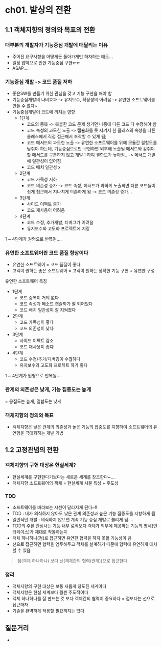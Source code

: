 # ch01. 발상의 전환
## 1.1 객체지향의 정의와 목표의 전환
### 대부분의 개발자가 기능중심 개발에 매달리는 이유
* 주어진 요구사항을 어떻게든 돌아가게만 하자하는 태도...
* 일정 압박으로 인한 기능중심 구현ㅠㅠ
* ASAP....

### 기능중심 개발 -> 코드 품질 저하
* 좋은SW를 만들기 위한 관심을 갖고 기능 구현을 해야 함
* 기능중심개발의 나비효과 -> 유지보수, 확장성의 어려움 -> 유연한 소프트웨어를 만들 수 없다~
* 기능중심개발이 코드에 끼치는 영향
    * 1딘계
        * 코드의 중복 -> 복붙한 코드 문제 생기면 나중에 다른 코드 다 수정해야 함
        * 코드 속성의 과도한 노출 -> 캡슐화를 못 지켜서 한 클래스의 속성을 다른 클래스에서 직접 접근해서 조작할 수 있게 됨;
        * 코드 메서드의 과도한 노출 -> 유연한 소프트웨어를 위해 모듈간 결합도를 낮춰야 하는데, 기능중심으로만 구현하면 외부에 노출될 메서드와 감춰야 할 메서드를 구분하지 않고 개발ㄹ하여 결합도가 높아짐.. -> 메서드 개발에 일관성이 없어짐
        * 코드 배치 일관성 x
    * 2단계
        * 코드 가독성 저하
        * 코드 의존성 증가 -> 코드 속성, 메서드가 과하게 노출되면 다른 코드들이 쉽게 접근해서 지나치게 의존하게 됨 -> 코드 의존성 증가...
    * 3단계
        * 사이드 이펙트 증가
        * 코드 재사용이 어려움
    * 4단계
        * 코드 수정, 추가개발, 디버그가 어려움
        * 유지보수와 고도화 프로젝트에 지장

1 ~ 4단계가 원형으로 반복됨....

### 유연한 소프트웨어란 코드 품질 향상이다
* 유연한 소프트웨어 = 코드 품질이 좋다
* 고객이 원하는 좋은 소프트웨어 = 고객이 원하는 정확한 기능 구현 + 유연한 구성

유연한 소프트웨어 특징
* 1단계
    * 코드 중복이 거의 없다
    * 코드 속성과 메소드 캡슐화가 잘 되어있다
    * 코드 배치 일관성이 잘 지켜졌다
* 2단계
    * 코드 가독성이 좋다
    * 코드 의존성이 낮다
* 3단계
    * 사이드 이펙트 감소
    * 코드 재사용이 쉽다
* 4단계
    * 코드 수정/추가/디버깅이 수월하다
    * 유지보수와 고도화 프로젝트 하기 좋다

1 ~ 4단계가 원형으로 반복됨....

### 관계의 의존성은 낮게, 기능 집중도는 높게
= 응집도는 높게, 결합도는 낮게

### 객체지향의 정의와 목표
* 객체지향은 낮은 관계의 의존성과 높은 기능의 집중도를 지향하여 소프트웨어의 유연함을 극대화하는 개발 기법

## 1.2 고정관념의 전환
### 객체지향의 구현 대상은 현실세계?
* 현실세계를 구현한다기보다는 새로운 세계를 창조한다~....
* 객체지향 소프트웨어의 객체 = 현실세계 사물 특성 + 주도성

### TDD
* 소프트웨어를 바라보는 시선이 달라지게 된다~!!
* TDD : 내가 의식하지 않아도 낮은 관계 의존성과 높은 기능 집중도를 지향하게 됨
* 일반적인 개발 : 의식하지 않으면 계속 기능 중심 개발로 쏠리게 됨....
* TDD의 주된 관심사는 기능 내부 로직보다 객체가 외부에 제공하는 기능의 명세(인터페이스)가 제대로 작동하는지
* 객체 하나하나(점)로 접근하면 유연한 협력을 하지 못할 가능성이 큼
* 선으로 접근하면 협력을 염두해두고 객체를 설계하기 때문에 협력에 유연하게 대처할 수 있음

> 점(객체 하나하나) 보다 선(객체간의 협력(관계))으로 접근한다

### 정리
* 객체지향의 구현 대상은 보통 새롭게 창도된 세계이다
* 객체지향은 현실 세계보다 훨씬 주도적이다
* 객체 하나하나를 잘 만드는 것 보다 객체간의 협력이 중요하다 = 점보다는 선으로 접근하자
* 기술을 완벽하게 적용할 필요까지는 없다

## 질문거리
* 
